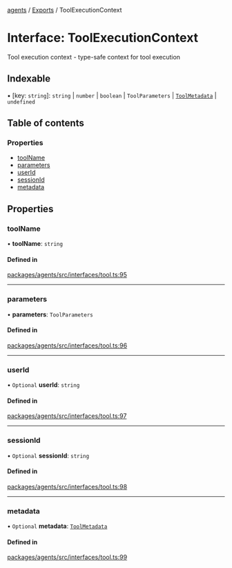 <!-- 
 ⚠️  AUTO-GENERATED FILE - DO NOT EDIT MANUALLY
 This file is automatically generated by scripts/docs-generator.js
 To make changes, edit the source TypeScript files or update the generator script
-->

[agents](../../) / [Exports](../modules) / ToolExecutionContext

# Interface: ToolExecutionContext

Tool execution context - type-safe context for tool execution

## Indexable

▪ [key: `string`]: `string` \| `number` \| `boolean` \| `ToolParameters` \| [`ToolMetadata`](../modules#toolmetadata) \| `undefined`

## Table of contents

### Properties

- [toolName](ToolExecutionContext#toolname)
- [parameters](ToolExecutionContext#parameters)
- [userId](ToolExecutionContext#userid)
- [sessionId](ToolExecutionContext#sessionid)
- [metadata](ToolExecutionContext#metadata)

## Properties

### toolName

• **toolName**: `string`

#### Defined in

[packages/agents/src/interfaces/tool.ts:95](https://github.com/woojubb/robota/blob/87419dbb26faf50d7f1d60ae717fbe215743d1f6/packages/agents/src/interfaces/tool.ts#L95)

___

### parameters

• **parameters**: `ToolParameters`

#### Defined in

[packages/agents/src/interfaces/tool.ts:96](https://github.com/woojubb/robota/blob/87419dbb26faf50d7f1d60ae717fbe215743d1f6/packages/agents/src/interfaces/tool.ts#L96)

___

### userId

• `Optional` **userId**: `string`

#### Defined in

[packages/agents/src/interfaces/tool.ts:97](https://github.com/woojubb/robota/blob/87419dbb26faf50d7f1d60ae717fbe215743d1f6/packages/agents/src/interfaces/tool.ts#L97)

___

### sessionId

• `Optional` **sessionId**: `string`

#### Defined in

[packages/agents/src/interfaces/tool.ts:98](https://github.com/woojubb/robota/blob/87419dbb26faf50d7f1d60ae717fbe215743d1f6/packages/agents/src/interfaces/tool.ts#L98)

___

### metadata

• `Optional` **metadata**: [`ToolMetadata`](../modules#toolmetadata)

#### Defined in

[packages/agents/src/interfaces/tool.ts:99](https://github.com/woojubb/robota/blob/87419dbb26faf50d7f1d60ae717fbe215743d1f6/packages/agents/src/interfaces/tool.ts#L99)
